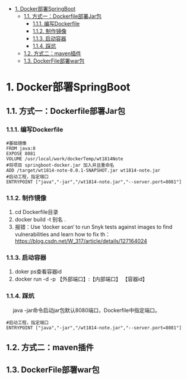 
<!-- TOC -->

- [1. Docker部署SpringBoot](#1-docker部署springboot)
    - [1.1. 方式一：Dockerfile部署Jar包](#11-方式一dockerfile部署jar包)
        - [1.1.1. 编写Dockerfile](#111-编写dockerfile)
        - [1.1.2. 制作镜像](#112-制作镜像)
        - [1.1.3. 启动容器](#113-启动容器)
        - [1.1.4. 踩炕](#114-踩炕)
    - [1.2. 方式二：maven插件](#12-方式二maven插件)
    - [1.3. DockerFile部署war包](#13-dockerfile部署war包)

<!-- /TOC -->

# 1. Docker部署SpringBoot
<!-- 

http://www.3qphp.com/java/framework/3717.html
整体流程： https://zhuanlan.zhihu.com/p/534014249
-->


## 1.1. 方式一：Dockerfile部署Jar包    
### 1.1.1. 编写Dockerfile  

```text
#基础镜像
FROM java:8
EXPOSE 8081
VOLUME /usr/local/work/dockerTemp/wt1814Note
#将项目 springboot-docker.jar 加入并且重命名
ADD /target/wt1814-note-0.0.1-SNAPSHOT.jar wt1814-note.jar
#启动工程，指定端口
ENTRYPOINT ["java","-jar","/wt1814-note.jar","--server.port=8081"]
```


### 1.1.2. 制作镜像  
1. cd Dockerfile目录
2. docker build -t 别名 .
3. 报错：Use ‘docker scan‘ to run Snyk tests against images to find vulnerabilities and learn how to fix th： https://blog.csdn.net/W_317/article/details/127164024  
     

### 1.1.3. 启动容器
1. doker ps查看容器id  
2. docker run -d -p 【外部端口】:【内部端口】 【容器id】


### 1.1.4. 踩炕
&emsp; java -jar命令启动jar包默认8080端口，Dockerfile中指定端口。    

```text
#启动工程，指定端口
ENTRYPOINT ["java","-jar","/wt1814-note.jar","--server.port=8081"]
```

## 1.2. 方式二：maven插件  



## 1.3. DockerFile部署war包   
<!-- 

https://blog.51cto.com/u_15127559/4720269
-->

